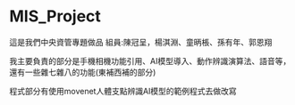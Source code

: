 # MIS_Project

這是我們中央資管專題做品 組員:陳冠呈，楊淇淵、童昞棖、孫有年、郭恩翔

我主要負責的部分是手機相機功能引用、AI模型導入、動作辨識演算法、語音等，還有一些雜七雜八的功能(東補西補的部分)

程式部分有使用movenet人體支點辨識AI模型的範例程式去做改寫
